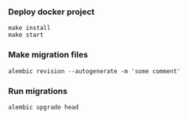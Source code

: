 ### Deploy docker project
```
make install
make start
```

### Make migration files
```
alembic revision --autogenerate -m 'some comment'
```

### Run migrations
```
alembic upgrade head 
```
